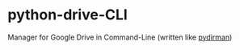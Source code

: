 # python-drive-CLI
Manager for Google Drive in Command-Line (written like [pydirman](https://github.com/sadbro/pydirman))
